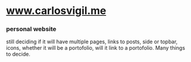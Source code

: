 # www.carlosvigil.me
### personal website
still deciding if it will have multiple pages, links to posts, side or topbar, icons, whether it will be a portofolio, will it link to a portofolio. Many things to decide.